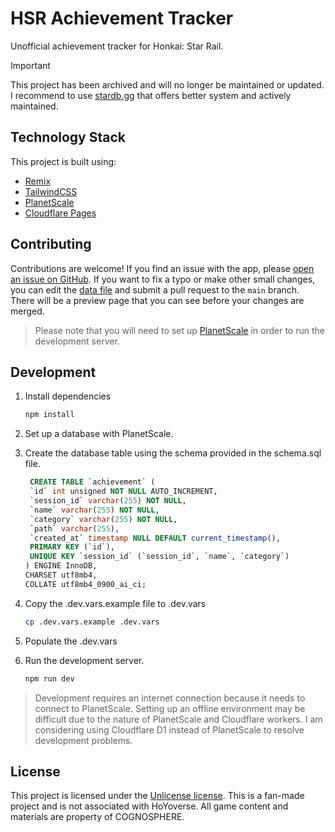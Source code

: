 # HSR Achievement Tracker

Unofficial achievement tracker for Honkai: Star Rail.

> [!IMPORTANT]  
> This project has been archived and will no longer be maintained or updated. I recommend to use [stardb.gg](https://stardb.gg/en/achievement-tracker) that offers better system and actively maintained.

## Technology Stack

This project is built using:

- [Remix](https://remix.run/)
- [TailwindCSS](https://tailwindcss.com/)
- [PlanetScale](https://www.planetscale.com/)
- [Cloudflare Pages](https://pages.cloudflare.com/)

## Contributing

Contributions are welcome! If you find an issue with the app, please [open an issue on GitHub](https://github.com/jodygeraldo/hsr-achievement-tracker/issues). If you want to fix a typo or make other small changes, you can edit the [data file](/app/data/achievement.server.ts) and submit a pull request to the `main` branch. There will be a preview page that you can see before your changes are merged.

> Please note that you will need to set up [PlanetScale](https://www.planetscale.com/) in order to run the development server.

## Development

1. Install dependencies

   ```sh
   npm install
   ```

2. Set up a database with PlanetScale.

3. Create the database table using the schema provided in the schema.sql file.

   ```sql
    CREATE TABLE `achievement` (
   	`id` int unsigned NOT NULL AUTO_INCREMENT,
   	`session_id` varchar(255) NOT NULL,
   	`name` varchar(255) NOT NULL,
   	`category` varchar(255) NOT NULL,
   	`path` varchar(255),
   	`created_at` timestamp NULL DEFAULT current_timestamp(),
   	PRIMARY KEY (`id`),
   	UNIQUE KEY `session_id` (`session_id`, `name`, `category`)
   ) ENGINE InnoDB,
   CHARSET utf8mb4,
   COLLATE utf8mb4_0900_ai_ci;
   ```

4. Copy the .dev.vars.example file to .dev.vars

   ```sh
   cp .dev.vars.example .dev.vars
   ```

5. Populate the .dev.vars

6. Run the development server.

   ```sh
   npm run dev
   ```

> Development requires an internet connection because it needs to connect to PlanetScale.
> Setting up an offline environment may be difficult due to the nature of PlanetScale and Cloudflare workers.
> I am considering using Cloudflare D1 instead of PlanetScale to resolve development problems.

## License

This project is licensed under the [Unlicense license](https://unlicense.org/). This is a fan-made project and is not associated with HoYoverse. All game content and materials are property of COGNOSPHERE.
